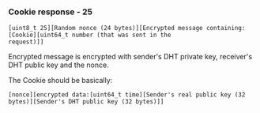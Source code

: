 ### Cookie response - 25

    [uint8_t 25][Random nonce (24 bytes)][Encrypted message containing: [Cookie][uint64_t number (that was sent in the
    request)]]

Encrypted message is encrypted with sender's DHT private key, receiver's DHT
public key and the nonce.

The Cookie should be basically:

    [nonce][encrypted data:[uint64_t time][Sender's real public key (32 bytes)][Sender's DHT public key (32 bytes)]]
